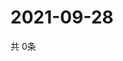 # 2021-09-28
  共 0条

  <!-- BEGIN -->
  <!-- 最后更新时间Tue Sep 28 2021 20:03:24 GMT+0000 (Coordinated Universal Time) -->
  
  <!-- END -->
  
  
